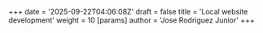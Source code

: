 +++
date = '2025-09-22T04:06:08Z'
draft = false
title = 'Local website development'
weight = 10
[params]
    author = 'Jose Rodriguez Junior'
+++

